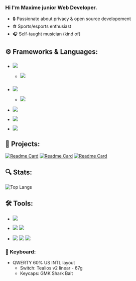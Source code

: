  ### Hi I'm Maxime junior Web Developer.

* :lock: Passionate about privacy & open source developement
* :soccer: Sports/esports enthusiast
* :headphones: Self-taught musician (kind of)

## :gear: Frameworks & Languages: 
* ### ![](https://img.shields.io/badge/Angular-DD0031?style=for-the-badge&logo=angular&logoColor=white)
  * ![](https://img.shields.io/badge/TypeScript-007ACC?style=for-the-badge&logo=typescript&logoColor=white)

* ### ![](https://img.shields.io/badge/Spring-6DB33F?style=for-the-badge&logo=spring&logoColor=white)
  * ![](https://img.shields.io/badge/Java-ED8B00?style=for-the-badge&logo=java&logoColor=white)

* ![](https://img.shields.io/badge/HTML5-E34F26?style=for-the-badge&logo=html5&logoColor=white)
* ![](https://img.shields.io/badge/Sass-CC6699?style=for-the-badge&logo=sass&logoColor=white)
* ![](https://img.shields.io/badge/JavaScript-F7DF1E?style=for-the-badge&logo=javascript&logoColor=black)

## :construction: Projects: 
[![Readme Card](https://github-readme-stats.vercel.app/api/pin/?username=RangoDisco&repo=Aurinko&theme=ayu-mirage)](https://github.com/RangoDisco/Aurinko)
[![Readme Card](https://github-readme-stats.vercel.app/api/pin/?username=RangoDisco&repo=Tjunami&theme=ayu-mirage)](https://github.com/RangoDisco/Tjunami)
[![Readme Card](https://github-readme-stats.vercel.app/api/pin/?username=RangoDisco&repo=Ohto&theme=ayu-mirage)](https://github.com/RangoDisco/Ohto)

## :mag: Stats:

![Top Langs](https://github-readme-stats.vercel.app/api/top-langs/?username=RangoDisco&layout=compact&theme=ayu-mirage)

## 🛠️ Tools: 
* ![](https://img.shields.io/badge/Git-F05032?style=for-the-badge&logo=git&logoColor=white)
* ![](https://img.shields.io/badge/Linux-FCC624?style=for-the-badge&logo=linux&logoColor=black) ![](https://img.shields.io/badge/Windows-0078D6?style=for-the-badge&logo=windows&logoColor=white)

* ![](https://img.shields.io/badge/Visual_Studio_Code-0078D4?style=for-the-badge&logo=visual%20studio%20code&logoColor=white) ![](https://img.shields.io/badge/IntelliJIDEA-000000.svg?style=for-the-badge&logo=intellij-idea&logoColor=white) ![](https://img.shields.io/badge/Eclipse-2C2255?style=for-the-badge&logo=eclipse&logoColor=white)


### :gem: Keyboard: 
* QWERTY 60% US INTL layout
  * Switch: Tealios v2 linear - 67g
  * Keycaps: GMK Shark Bait
